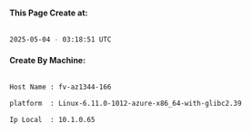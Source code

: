 
   
#### This Page Create at:

```bash

2025-05-04 - 03:18:51 UTC

```

#### Create By Machine:

```bash

Host Name : fv-az1344-166

platform  : Linux-6.11.0-1012-azure-x86_64-with-glibc2.39

Ip Local  : 10.1.0.65

```

